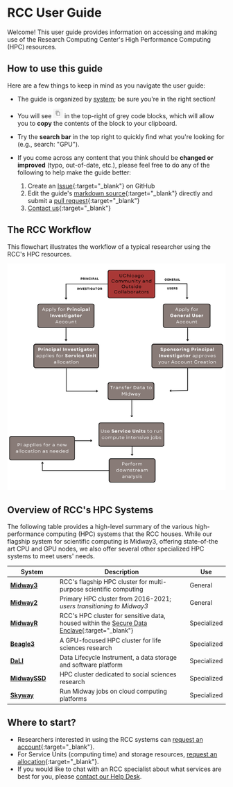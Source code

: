 # RCC User Guide

Welcome! This user guide provides information on accessing and making use of the Research Computing Center's High Performance Computing (HPC) resources.
## How to use this guide 
Here are a few things to keep in mind as you navigate the user guide:  

* The guide is organized by [system](#overview-of-rccs-hpc-systems); be sure you're in the right section!  
* You will see <img src="img/copy-icon.png" width="22" height="22" /> in the top-right of grey code blocks, which will allow you to **copy** the contents of the block to your clipboard.  

* Try the **search bar** in the top right to quickly find what you're looking for (e.g., search: "GPU").  

* If you come across any content that you think should be **changed or improved** (typo, out-of-date, etc.), please feel free to do any of the following to help make the guide better:
    1. Create an [Issue](https://github.com/rcc-uchicago/user-guide/issues/new){:target="_blank"} on GitHub  
    2. Edit the guide's [markdown source](https://github.com/rcc-uchicago/user-guide){:target="_blank"} directly and submit a [pull request](https://docs.github.com/en/pull-requests/collaborating-with-pull-requests/proposing-changes-to-your-work-with-pull-requests/about-pull-requests){:target="_blank"}  
    3. [Contact us](https://rcc.uchicago.edu/support-and-services/consulting-and-technical-support){:target="_blank"}

## The RCC Workflow
This flowchart illustrates the workflow of a typical researcher using the RCC's HPC resources. 
<p align="center">
<img src="img/rcc_workflow.png" width="650" />
</p>  

## Overview of RCC's HPC Systems
The following table provides a high-level summary of the various high-performance computing (HPC) systems that the RCC houses. While our flagship system for scientific computing is Midway3, offering state-of-the art CPU and GPU nodes, we also offer several other specialized HPC systems to meet users' needs.

|  <div style="width:100px">System</div> | Description | Use |
| ----------- | ----------- | ----------- |
| **[Midway3](midway23/midway_getting_started.md)** | RCC's flagship HPC cluster for multi-purpose scientific computing | General |
| **[Midway2](midway23/midway_getting_started.md)** | Primary HPC cluster from 2016-2021; *users transitioning to Midway3* | General | 
| **[MidwayR](https://sde-midwayr.rcc.uchicago.edu/user-guide/)** | RCC's HPC cluster for sensitive data, housed within the [Secure Data Enclave](https://securedata.uchicago.edu/){:target="_blank"} | Specialized |  
| **[Beagle3](beagle3/beagle3_overview.md)** | A GPU-focused HPC cluster for life sciences research | Specialized |
| **[DaLI](https://dali.uchicago.edu/using-dali/)** | Data Lifecycle Instrument, a data storage and software platform | Specialized | 
| **[MidwaySSD](https://midwayssd.rcc.uchicago.edu/using-midwayssd/)** | HPC cluster dedicated to social sciences research | Specialized| 
| **[Skyway](skyway/skyway_overview.md)** | Run Midway jobs on cloud computing platforms | Specialized |


## Where to start?

* Researchers interested in using the RCC systems can [request an account](https://rcc.uchicago.edu/accounts-allocations/request-account){:target="_blank"}.  
* For Service Units (computing time) and storage resources, [request an allocation](https://rcc.uchicago.edu/accounts-allocations/request-allocation){:target="_blank"}.  
* If you would like to chat with an RCC specialist about what services are best for you, please [contact our Help Desk](https://rcc.uchicago.edu/support-and-services/consulting-and-technical-support).


